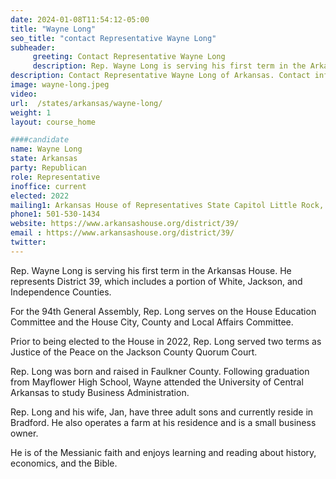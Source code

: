 ```yaml
---
date: 2024-01-08T11:54:12-05:00
title: "Wayne Long"
seo_title: "contact Representative Wayne Long"
subheader:
     greeting: Contact Representative Wayne Long
     description: Rep. Wayne Long is serving his first term in the Arkansas House. He represents District 39, which includes a portion of White, Jackson, and Independence Counties. For the 94th General Assembly, Rep. Long serves on the House Education Committee and the House City, County and Local Affairs Committee.
description: Contact Representative Wayne Long of Arkansas. Contact information for Wayne Long includes email address, phone number, and mailing address.
image: wayne-long.jpeg
video:
url:  /states/arkansas/wayne-long/
weight: 1
layout: course_home

####candidate
name: Wayne Long
state: Arkansas
party: Republican
role: Representative
inoffice: current
elected: 2022
mailing1: Arkansas House of Representatives State Capitol Little Rock, AR 72201
phone1: 501-530-1434
website: https://www.arkansashouse.org/district/39/
email : https://www.arkansashouse.org/district/39/
twitter:
---
```


Rep. Wayne Long is serving his first term in the Arkansas House. He represents District 39, which includes a portion of White, Jackson, and Independence Counties.

For the 94th General Assembly, Rep. Long serves on the House Education Committee and the House City, County and Local Affairs Committee.

Prior to being elected to the House in 2022, Rep. Long served two terms as Justice of the Peace on the Jackson County Quorum Court.

Rep. Long was born and raised in Faulkner County. Following graduation from Mayflower High School, Wayne attended the University of Central Arkansas to study Business Administration.

Rep. Long and his wife, Jan, have three adult sons and currently reside in Bradford. He also operates a farm at his residence and is a small business owner.

He is of the Messianic faith and enjoys learning and reading about history, economics, and the Bible.
